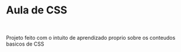 <h1>Aula de CSS</h1>
<br />
<p>Projeto feito com o intuito de aprendizado proprio sobre os conteudos basicos de CSS</p>
